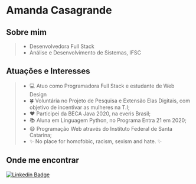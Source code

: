 
# Amanda Casagrande

## Sobre mim

> * Desenvolvedora Full Stack 
> * Análise e Desenvolvimento de Sistemas, IFSC


## Atuações e Interesses

> - :computer: Atuo como Programadora Full Stack e estudante de Web Design
> - :four_leaf_clover: Voluntária no Projeto de Pesquisa e Extensão Elas Digitais, com objetivo de incentivar as mulheres na T.I;
> - :hearts: Participei da BECA Java 2020, na everis Brasil;
> - :books: Aluna em Linguagem Python, no Programa Entra 21 em 2020;
> - 😄 Programação Web através do Instituto Federal de Santa Catarina;
> - :sparkles: No place for homofobic, racism, sexism and hate. :sparkles:

## Onde me encontrar

[![Linkedin Badge](https://img.shields.io/badge/LinkedIn-0077B5?style=for-the-badge&logo=linkedin&logoColor=white)](https://www.linkedin.com/in/casagrandeamanda)
